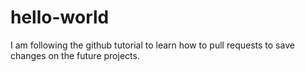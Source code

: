 # hello-world
I am following the github tutorial to learn how to pull requests to save changes on the future projects.

